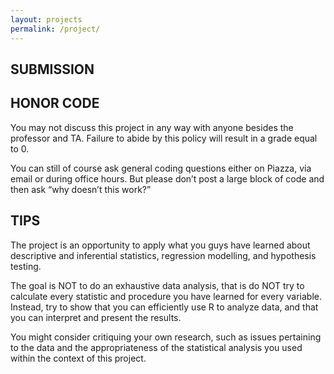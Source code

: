 ```yaml
---
layout: projects
permalink: /project/
---
```

## SUBMISSION

## HONOR CODE

You may not discuss this project in any way with anyone besides the professor and TA. Failure to abide by this policy will result in a grade equal to 0.

You can still of course ask general coding questions either on Piazza, via email or during office hours. But please don’t post a large block of code and then ask “why doesn’t this work?”

## TIPS

The project is an opportunity to apply what you guys have learned about descriptive and inferential statistics, regression modelling, and hypothesis testing.

The goal is NOT to do an exhaustive data analysis, that is do NOT try to calculate every statistic and procedure you have learned for every variable. Instead, try to show that you can efficiently use R to analyze data, and that you can interpret and present the results.

You might consider critiquing your own research, such as issues pertaining to the data and the appropriateness of the statistical analysis you used within the context of this project.

